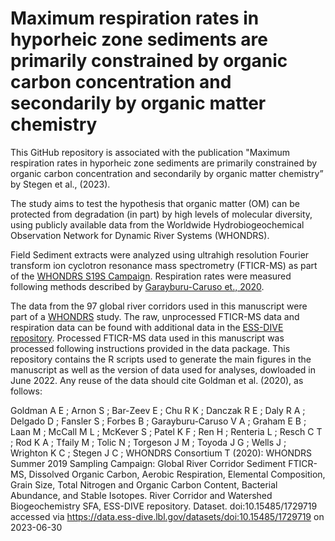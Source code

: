 #  Maximum respiration rates in hyporheic zone sediments are primarily constrained by organic carbon concentration and secondarily by organic matter chemistry

This GitHub repository is associated with the publication "Maximum respiration rates in hyporheic zone sediments are primarily constrained by organic carbon concentration and secondarily by organic matter chemistry” by Stegen et al., (2023).

The study aims to test the hypothesis that organic matter (OM) can be protected from degradation (in part) by high levels of molecular diversity, using publicly available data from the Worldwide Hydrobiogeochemical Observation Network for Dynamic River Systems (WHONDRS). 

Field Sediment extracts were analyzed using ultrahigh resolution Fourier transform ion cyclotron resonance mass spectrometry (FTICR-MS) as part of the [WHONDRS S19S Campaign](https://www.pnnl.gov/projects/WHONDRS/summer-2019-sampling-campaign). Respiration rates were measured following methods described by [Garayburu-Caruso et., 2020](https://pubs.acs.org/doi/full/10.1021/acs.estlett.0c00258). 

The data from the 97 global river corridors used in this manuscript were part of a [WHONDRS](https://whondrs.pnnl.gov) study. The raw, unprocessed FTICR-MS data and respiration data can be found with additional data in the [ESS-DIVE repository](https://data.ess-dive.lbl.gov/view/doi:10.15485/1729719). Processed FTICR-MS data used in this manuscript was processed following instructions provided in the data package. This repository contains the R scripts used to generate the main figures in the manuscript as well as the version of data used for analyses, dowloaded in June 2022. Any reuse of the data should cite Goldman et al. (2020), as follows:  


Goldman A E ; Arnon S ; Bar-Zeev E ; Chu R K ; Danczak R E ; Daly R A ; Delgado D ; Fansler S ; Forbes B ; Garayburu-Caruso V A ; Graham E B ; Laan M ; McCall M L ; McKever S ; Patel K F ; Ren H ; Renteria L ; Resch C T ; Rod K A ; Tfaily M ; Tolic N ; Torgeson J M ; Toyoda J G ; Wells J ; Wrighton K C ; Stegen J C ; WHONDRS Consortium T (2020): WHONDRS Summer 2019 Sampling Campaign: Global River Corridor Sediment FTICR-MS, Dissolved Organic Carbon, Aerobic Respiration, Elemental Composition, Grain Size, Total Nitrogen and Organic Carbon Content, Bacterial Abundance, and Stable Isotopes. River Corridor and Watershed Biogeochemistry SFA, ESS-DIVE repository. Dataset. doi:10.15485/1729719 accessed via https://data.ess-dive.lbl.gov/datasets/doi:10.15485/1729719 on 2023-06-30

